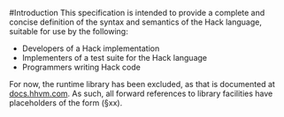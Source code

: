 #Introduction
This specification is intended to provide a complete and concise
definition of the syntax and semantics of the Hack language, suitable for
use by the following:

-   Developers of a Hack implementation
-   Implementers of a test suite for the Hack language
-   Programmers writing Hack code

For now, the runtime library has been excluded, as that is documented at
[docs.hhvm.com](http://docs.hhvm.com). As such, all forward references to library facilities have placeholders of the form (§xx).

